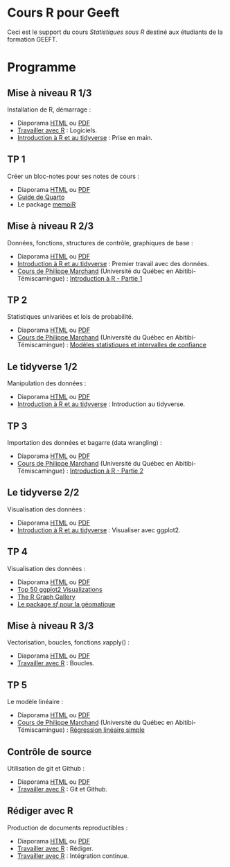 # Cours R pour Geeft

Ceci est le support du cours *Statistiques sous R* destiné aux étudiants de la formation GEEFT.

# Programme

## Mise à niveau R 1/3

Installation de R, démarrage :

- Diaporama [HTML](https://EricMarcon.github.io/Cours-R-Geeft/Mise_a_niveau_1.html) ou [PDF](https://EricMarcon.github.io/Cours-R-Geeft/Mise_a_niveau_1.pdf)
- [Travailler avec R](https://ericmarcon.github.io/travailleR/chap-logiciels.html) : Logiciels.
- [Introduction à R et au tidyverse](https://juba.github.io/tidyverse/02-prise_en_main.html) : Prise en main.


## TP 1

Créer un bloc-notes pour ses notes de cours :

- Diaporama [HTML](https://EricMarcon.github.io/Cours-R-Geeft/TP_1.html) ou [PDF](https://EricMarcon.github.io/Cours-R-Geeft/TP_1.pdf)
- [Guide de Quarto](https://quarto.org/docs/guide/)
- Le package [memoiR](https://ericmarcon.github.io/memoiR/)


## Mise à niveau R 2/3

Données, fonctions, structures de contrôle, graphiques de base :

- Diaporama [HTML](https://EricMarcon.github.io/Cours-R-Geeft/Mise_a_niveau_2.html) ou [PDF](https://EricMarcon.github.io/Cours-R-Geeft/Mise_a_niveau_2.pdf)
- [Introduction à R et au tidyverse](https://juba.github.io/tidyverse/03-premier_travail.html) : Premier travail avec des données.
- [Cours de Philippe Marchand](https://pmarchand1.github.io/ECL7102/) (Université du Québec en Abitibi-Témiscamingue) : [Introduction à R - Partie 1](https://pmarchand1.github.io/ECL7102/labos/1-IntroR_partie2.html)

## TP 2

Statistiques univariées et lois de probabilité.

- Diaporama [HTML](https://EricMarcon.github.io/Cours-R-Geeft/TP_2.html) ou [PDF](https://EricMarcon.github.io/Cours-R-Geeft/TP_2.pdf)
- [Cours de Philippe Marchand](https://pmarchand1.github.io/ECL7102/) (Université du Québec en Abitibi-Témiscamingue) : [Modèles statistiques et intervalles de confiance](https://pmarchand1.github.io/ECL7102/notes_cours/3-Modeles_statistiques.html)


## Le tidyverse 1/2

Manipulation des données :

- Diaporama [HTML](https://EricMarcon.github.io/Cours-R-Geeft/Tidyverse_1.html) ou [PDF](https://EricMarcon.github.io/Cours-R-Geeft/Tidyverse_1.pdf)
- [Introduction à R et au tidyverse](https://juba.github.io/tidyverse/) : Introduction au tidyverse.


## TP 3

Importation des données et bagarre (data wrangling) :

- Diaporama [HTML](https://EricMarcon.github.io/Cours-R-Geeft/TP_3.html) ou [PDF](https://EricMarcon.github.io/Cours-R-Geeft/TP_3.pdf)
- [Cours de Philippe Marchand](https://pmarchand1.github.io/ECL7102/) (Université du Québec en Abitibi-Témiscamingue) : [Introduction à R - Partie 2](https://pmarchand1.github.io/ECL7102/labos/2-IntroR_partie2.html)


## Le tidyverse 2/2

Visualisation des données :

- Diaporama [HTML](https://EricMarcon.github.io/Cours-R-Geeft/Tidyverse_2.html) ou [PDF](https://EricMarcon.github.io/Cours-R-Geeft/Tidyverse_2.pdf)
- [Introduction à R et au tidyverse](https://juba.github.io/tidyverse/08-ggplot2.html) : Visualiser avec ggplot2.



## TP 4

Visualisation des données :

- Diaporama [HTML](https://EricMarcon.github.io/Cours-R-Geeft/TP_4.html) ou [PDF](https://EricMarcon.github.io/Cours-R-Geeft/TP_4.pdf)
- [Top 50 ggplot2 Visualizations](https://r-statistics.co/Top50-Ggplot2-Visualizations-MasterList-R-Code.html)
- [The R Graph Gallery](https://r-graph-gallery.com/)
- [Le package *sf* pour la géomatique](https://www.paulamoraga.com/book-spatial/the-sf-package-for-spatial-vector-data.html)


## Mise à niveau R 3/3

Vectorisation, boucles, fonctions *x*apply() :

- Diaporama [HTML](https://EricMarcon.github.io/Cours-R-Geeft/Mise_a_niveau_3.html) ou [PDF](https://EricMarcon.github.io/Cours-R-Geeft/Mise_a_niveau_3.pdf)
- [Travailler avec R](https://ericmarcon.github.io/travailleR/chap-utiliseR.html#boucles) : Boucles.


## TP 5

Le modèle linéaire :

- Diaporama [HTML](https://EricMarcon.github.io/Cours-R-Geeft/TP_5.html) ou [PDF](https://EricMarcon.github.io/Cours-R-Geeft/TP_5.pdf)
- [Cours de Philippe Marchand](https://pmarchand1.github.io/ECL7102/) (Université du Québec en Abitibi-Témiscamingue) : [Régression linéaire simple](https://pmarchand1.github.io/ECL7102/notes_cours/6-Regression_lineaire.html)




## Contrôle de source

Utilisation de git et Github :

- Diaporama [HTML](https://EricMarcon.github.io/Cours-R-Geeft/git.html) ou [PDF](https://EricMarcon.github.io/Cours-R-Geeft/git.pdf)
- [Travailler avec R](https://ericmarcon.github.io/travailleR/chap-git.html) : Git et Github.


## Rédiger avec R

Production de documents reproductibles :

- Diaporama [HTML](https://EricMarcon.github.io/Cours-R-Geeft/Redaction.html) ou [PDF](https://EricMarcon.github.io/Cours-R-Geeft/Redaction.pdf)
- [Travailler avec R](https://ericmarcon.github.io/travailleR/chap-rediger.html) : Rédiger.
- [Travailler avec R](https://ericmarcon.github.io/travailleR/chap-ci.html) : Intégration continue.

